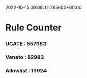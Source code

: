 2022-10-15 09:08:12.265600+00:00
# Rule Counter 
 ### UCATE : 557983

 ### Veneto : 82983

 ### Allowlist : 13924